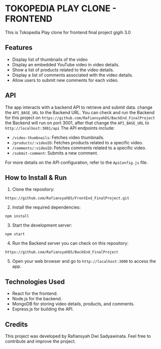 # TOKOPEDIA PLAY CLONE - FRONTEND

This is Tokopedia Play clone for frontend final project gigih 3.0

## Features

- Display list of thumbnails of the video
- Display an embedded YouTube video in video details.
- Show a list of products related to the video details.
- Display a list of comments associated with the video details.
- Allow users to submit new comments for each video.

## API

The app interacts with a backend API to retrieve and submit data. 
change the `API_BASE_URL` to the Backend URL. You can check and run the Backend for this project on 
`https://github.com/RafiansyahDS/BackEnd_FinalProject` the Backend will run on port 3001, after that change the `API_BASE_URL` to `http://localhost:3001/api`
The API endpoints include:

- `/video-thumbnails`: Fetches video thumbnails.
- `/products/:videoID`: Fetches products related to a specific video.
- `/comments/:videoID`: Fetches comments related to a specific video.
- `/submit-comment`: Submits a new comment.

For more details on the API configuration, refer to the `ApiConfig.js` file.

## How to Install & Run

1. Clone the repository:
```
https://github.com/RafiansyahDS/FrontEnd_FinalProject.git
```

2. Install the required dependencies:
```
npm install
```

3. Start the development server:
```
npm start
```

4. Run the Backend server you can check on this repository:
```
https://github.com/RafiansyahDS/BackEnd_FinalProject
```

5. Open your web browser and go to `http://localhost:3000` to access the app.

## Technologies Used

- React for the frontend.
- Node.js for the backend.
- MongoDB for storing video details, products, and comments.
- Express.js for building the API.

## Credits

This project was developed by Rafiansyah Dwi Sadyawinata. Feel free to contribute and improve the project.

